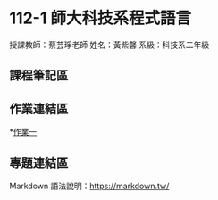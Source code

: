  # 112-1 師大科技系程式語言

授課教師：蔡芸琤老師
姓名：黃紫馨
系級：科技系二年級

## 課程筆記區

## 作業連結區
*[作業一]([https://github.com/xiaoqian0108/PL/blob/main/HW1/HW1.ipynb](https://github.com/tzuhsin07/hsin/blob/main/hw1/.ipynb_checkpoints/covid%E6%8A%98%E7%B7%9A%E5%9C%96.ipynb)https://github.com/tzuhsin07/hsin/blob/main/hw1/.ipynb_checkpoints/covid%E6%8A%98%E7%B7%9A%E5%9C%96.ipynb)
## 專題連結區
Markdown 語法說明：https://markdown.tw/
